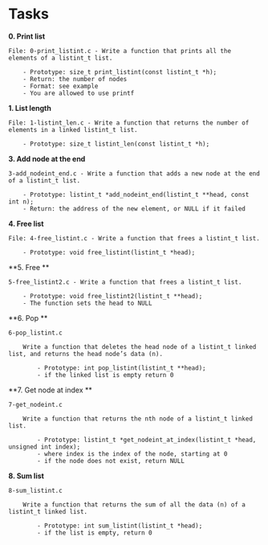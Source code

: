 # Tasks

**0. Print list**
 
	File: 0-print_listint.c - Write a function that prints all the elements of a listint_t list.

		- Prototype: size_t print_listint(const listint_t *h);
		- Return: the number of nodes
		- Format: see example
		- You are allowed to use printf

**1. List length**

	File: 1-listint_len.c - Write a function that returns the number of elements in a linked listint_t list.

		- Prototype: size_t listint_len(const listint_t *h);

**3. Add node at the end**

	3-add_nodeint_end.c - Write a function that adds a new node at the end of a listint_t list.

		- Prototype: listint_t *add_nodeint_end(listint_t **head, const int n);
		- Return: the address of the new element, or NULL if it failed


**4. Free list** 

	File: 4-free_listint.c - Write a function that frees a listint_t list.

		- Prototype: void free_listint(listint_t *head);


**5. Free **

	5-free_listint2.c - Write a function that frees a listint_t list.

		- Prototype: void free_listint2(listint_t **head);
		- The function sets the head to NULL

**6. Pop **

	6-pop_listint.c

		Write a function that deletes the head node of a listint_t linked list, and returns the head node’s data (n).

			- Prototype: int pop_listint(listint_t **head);
			- if the linked list is empty return 0

**7. Get node at index **

	7-get_nodeint.c

		Write a function that returns the nth node of a listint_t linked list.

			- Prototype: listint_t *get_nodeint_at_index(listint_t *head, unsigned int index);
			- where index is the index of the node, starting at 0
			- if the node does not exist, return NULL

**8. Sum list**

	8-sum_listint.c

		Write a function that returns the sum of all the data (n) of a listint_t linked list.

			- Prototype: int sum_listint(listint_t *head);
			- if the list is empty, return 0
